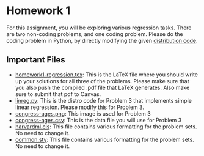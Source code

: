 # Homework 1

For this assignment, you will be exploring various regression tasks. There are two non-coding problems, and one coding problem. Please do the coding problem in Python, by directly modifying the given [distribution code](linreg.py).

## Important Files
- [homework1-regression.tex](homework1-regression.tex): This is the LaTeX file where you should write up your solutions for all three of the problems. Please make sure that you also push the compiled .pdf file that LaTeX generates. Also make sure to submit that pdf to Canvas.
- [linreg.py](linreg.py): This is the distro code for Problem 3 that implements simple linear regression. Please modify this for Problem 3.
- [congress-ages.png](congress-ages.png): This image is used for Problem 3
- [congress-ages.csv](congress-ages.csv): This is the data file you will use for Problem 3
- [harvardml.cls](harvardml.cls): This file contains various formatting for the problem sets. No need to change it.
- [common.sty](common.sty): This file contains various formatting for the problem sets. No need to change it.

